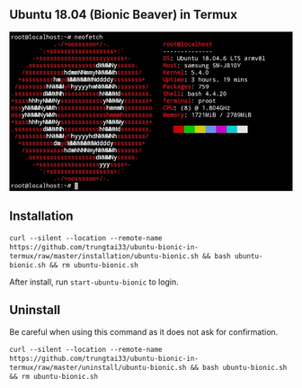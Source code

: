 ## Ubuntu 18.04 (Bionic Beaver) in Termux
![image](image/ubuntu-bionic.png)
## Installation
```
curl --silent --location --remote-name https://github.com/trungtai33/ubuntu-bionic-in-termux/raw/master/installation/ubuntu-bionic.sh && bash ubuntu-bionic.sh && rm ubuntu-bionic.sh
```
After install, run ```start-ubuntu-bionic``` to login.
## Uninstall
Be careful when using this command as it does not ask for confirmation.
```
curl --silent --location --remote-name https://github.com/trungtai33/ubuntu-bionic-in-termux/raw/master/uninstall/ubuntu-bionic.sh && bash ubuntu-bionic.sh && rm ubuntu-bionic.sh
```
